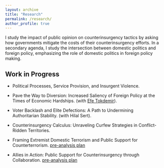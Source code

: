 ```yaml
---
layout: archive
title: "Research"
permalink: /research/
author_profile: true
---
```


I study the impact of public opinion on counterinsurgency tactics by asking how governments mitigate the costs of their counterinsurgency efforts. In a secondary agenda, I study the intersection between domestic politics and foreign policy, emphasizing the role of domestic politics in foreign policy making.


## Work in Progress

- Political Processes, Service Provision, and Insurgent Violence.

- Pave the Way to Diversion: Increased Saliency of Foreign Policy at the Times of Economic Hardships. (with [Efe Tokdemir](https://www.efetokdemir.com/)).

- Voter Backlash and Elite Defections: A Path to Undermining Authoritarian Stability. (with Hilal Sert).

- Counterinsurgency Calculus: Unraveling Curfew Strategies in Conflict-Ridden Territories.
  
- Framing Extremist Domestic Terrorism and Public Support for Counterterrorism. [pre-analysis plan](https://osf.io/x2r6d)

- Allies in Action: Public Support for Counterinsurgency through Collaboration. [pre-analysis plan](https://osf.io/vqzgr)

